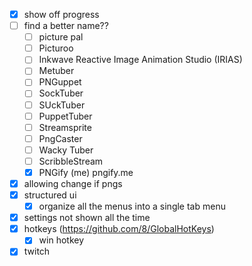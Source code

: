 - [x] show off progress
- [ ] find a better name??
	- [ ] picture pal
	- [ ] Picturoo
	- [ ] Inkwave Reactive Image Animation Studio (IRIAS)
	- [ ] Metuber
	- [ ] PNGuppet
	- [ ] SockTuber
	- [ ] SUckTuber
	- [ ] PuppetTuber 
	- [ ] Streamsprite
	- [ ] PngCaster
	- [ ] Wacky Tuber
	- [ ] ScribbleStream
	- [x] PNGify (me) pngify.me
- [x] allowing change if pngs
- [x] structured ui
	- [x] organize all the menus into a single tab menu
- [x] settings not shown all the time
- [x] hotkeys (https://github.com/8/GlobalHotKeys)
	- [x] win hotkey
- [x] twitch